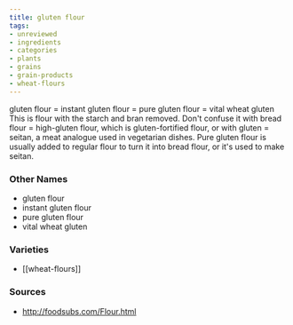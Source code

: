 ```yaml
---
title: gluten flour
tags:
- unreviewed
- ingredients
- categories
- plants
- grains
- grain-products
- wheat-flours
---
```

gluten flour = instant gluten flour = pure gluten flour = vital wheat gluten This is flour with the starch and bran removed. Don't confuse it with bread flour = high-gluten flour, which is gluten-fortified flour, or with gluten = seitan, a meat analogue used in vegetarian dishes. Pure gluten flour is usually added to regular flour to turn it into bread flour, or it's used to make seitan.

### Other Names

* gluten flour
* instant gluten flour
* pure gluten flour
* vital wheat gluten

### Varieties

* [[wheat-flours]]

### Sources
* http://foodsubs.com/Flour.html
